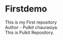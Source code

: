 # Firstdemo
This is my First repository
<br>
Author - Pulkit chaurasiya.
<br>
This is Pulkit Repository.
